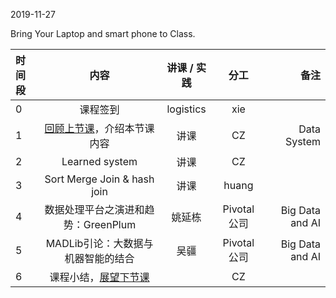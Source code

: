 2019-11-27

Bring Your Laptop and smart phone  to Class. 

|时间段     |  内容    | 讲课 / 实践     |  分工  |  备注       |
| :---      |   :----:    |   :----:    |    :----:    | ---: |
|   0       |  课程签到     |  logistics   |     xie     |        |
|   1       |  [回顾上节课](../WW11/WW11-Plan.md)，介绍本节课内容     |  讲课    |     CZ     |   Data System      |
|   2       |  Learned system  |    讲课        |  CZ          |   |
|   3       |  Sort Merge Join & hash join       |    讲课       |   huang          |    |
|   4       |   数据处理平台之演进和趋势：GreenPlum     |   姚延栋        |  Pivotal公司          | Big Data and AI|
|   5       |   MADLib引论：大数据与机器智能的结合     |   吴疆        |  Pivotal公司             | Big Data and AI|
|   6       |  课程小结，[展望下节课](../WW13/WW13-Plan.md)       |     |  CZ |   |


